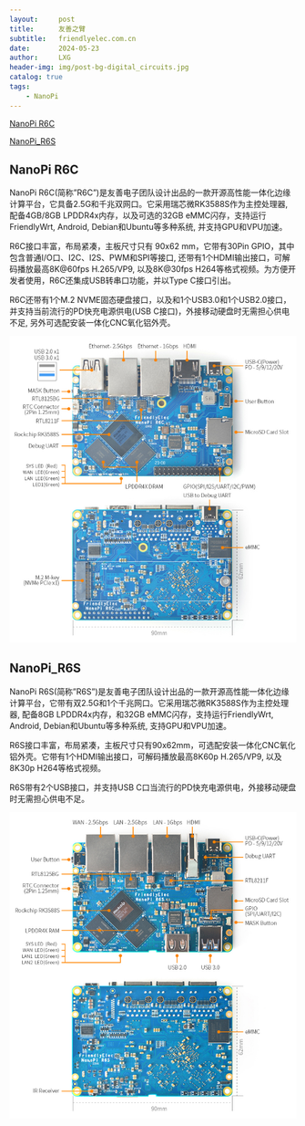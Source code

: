 ```yaml
---
layout:     post
title:      友善之臂
subtitle:   friendlyelec.com.cn
date:       2024-05-23
author:     LXG
header-img: img/post-bg-digital_circuits.jpg
catalog: true
tags:
    - NanoPi
---
```


[NanoPi R6C](https://wiki.friendlyelec.com/wiki/index.php/NanoPi_R6C/zh)

[NanoPi_R6S](https://wiki.friendlyelec.com/wiki/index.php/NanoPi_R6S/zh)

## NanoPi R6C

NanoPi R6C(简称”R6C”)是友善电子团队设计出品的一款开源高性能一体化边缘计算平台，它具备2.5G和千兆双网口。它采用瑞芯微RK3588S作为主控处理器, 配备4GB/8GB LPDDR4x内存，以及可选的32GB eMMC闪存，支持运行FriendlyWrt, Android, Debian和Ubuntu等多种系统, 并支持GPU和VPU加速。

R6C接口丰富，布局紧凑，主板尺寸只有 90x62 mm，它带有30Pin GPIO，其中包含普通I/O口、I2C、I2S、PWM和SPI等接口, 还带有1个HDMI输出接口，可解码播放最高8K@60fps H.265/VP9, 以及8K@30fps H264等格式视频。为方便开发者使用，R6C还集成USB转串口功能，并以Type C接口引出。

R6C还带有1个M.2 NVME固态硬盘接口，以及和1个USB3.0和1个USB2.0接口，并支持当前流行的PD快充电源供电(USB C接口)，外接移动硬盘时无需担心供电不足, 另外可选配安装一体化CNC氧化铝外壳。

![NanoPi_R6C_Layout](/images/nanopi/NanoPi_R6C_Layout.jpg)

## NanoPi_R6S

NanoPi R6S(简称”R6S”)是友善电子团队设计出品的一款开源高性能一体化边缘计算平台，它带有双2.5G和1个千兆网口。它采用瑞芯微RK3588S作为主控处理器, 配备8GB LPDDR4x内存，和32GB eMMC闪存，支持运行FriendlyWrt, Android, Debian和Ubuntu等多种系统, 支持GPU和VPU加速。

R6S接口丰富，布局紧凑，主板尺寸只有90x62mm，可选配安装一体化CNC氧化铝外壳。它带有1个HDMI输出接口，可解码播放最高8K60p H.265/VP9, 以及8K30p H264等格式视频。

R6S带有2个USB接口，并支持USB C口当流行的PD快充电源供电，外接移动硬盘时无需担心供电不足。

![NanoPi_R6S_Layout](/images/nanopi/NanoPi_R6S_Layout.jpg)



